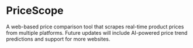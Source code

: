 # PriceScope
A web-based price comparison tool that scrapes real-time product prices from multiple platforms. Future updates will include AI-powered price trend predictions and support for more websites.

